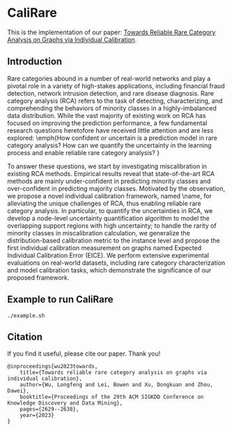 # CaliRare

This is the implementation of our paper: [Towards Reliable Rare Category Analysis on Graphs via Individual Calibration](https://dl.acm.org/doi/abs/10.1145/3580305.3599525).


## Introduction

Rare categories abound in a number of real-world networks and play a pivotal role in a variety of high-stakes applications, including financial fraud detection, network intrusion detection, and rare disease diagnosis. Rare category analysis (RCA) refers to the task of detecting, characterizing, and comprehending the behaviors of minority classes in a highly-imbalanced data distribution. 
While the vast majority of existing work on RCA has focused on improving the prediction performance, a few fundamental research questions heretofore have received little attention and are less explored: \emph{How confident or uncertain is a prediction model in rare category analysis? How can we quantify the uncertainty in the learning process and enable reliable rare category analysis? }

To answer these questions, we start by investigating miscalibration in existing RCA methods. Empirical results reveal that state-of-the-art RCA methods are mainly under-confident in predicting minority classes and over-confident in predicting majority classes. Motivated by the observation, we propose a novel individual calibration framework, named \name, for alleviating the unique challenges of RCA, thus enabling reliable rare category analysis. In particular, to quantify the uncertainties in RCA, we develop a node-level uncertainty quantification algorithm to model the overlapping support regions with high uncertainty; to handle the rarity of minority classes in miscalibration calculation, we generalize the distribution-based calibration metric to the instance level and propose the first individual calibration measurement on graphs named Expected Individual Calibration Error (EICE). We perform extensive experimental evaluations on real-world datasets, including rare category characterization and model calibration tasks, which demonstrate the significance of our proposed framework. 



## Example to run CaliRare

	./example.sh
 
## Citation
If you find it useful, please cite our paper. Thank you!

	@inproceedings{wu2023towards,
  		title={Towards reliable rare category analysis on graphs via individual calibration},
 		author={Wu, Longfeng and Lei, Bowen and Xu, Dongkuan and Zhou, Dawei},
  		booktitle={Proceedings of the 29th ACM SIGKDD Conference on Knowledge Discovery and Data Mining},
  		pages={2629--2638},
  		year={2023}
	}
 
